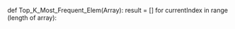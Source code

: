 def Top_K_Most_Frequent_Elem(Array):
    result = []
    for currentIndex in range (length of array):
        
